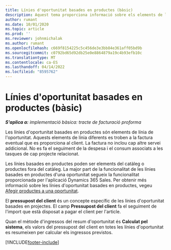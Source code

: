 ```yaml
---
title: Línies d'oportunitat basades en productes (bàsic)
description: Aquest tema proporciona informació sobre els elements de línia d'oportunitat basats en productes al Project Operations.
author: rumant
ms.date: 10/01/2020
ms.topic: article
ms.prod: ''
ms.reviewer: johnmichalak
ms.author: rumant
ms.openlocfilehash: c669f8154225c5c456de3e3bb84e361aff05bd9b
ms.sourcegitcommit: c0792bd65d92db25e0e8864879a19c4b93efb10c
ms.translationtype: MT
ms.contentlocale: ca-ES
ms.lasthandoff: 04/14/2022
ms.locfileid: "8595762"
---
```

# <a name="product-based-opportunity-lines---lite"></a>Línies d'oportunitat basades en productes (bàsic)

_**S'aplica a:** implementació bàsica: tracte de facturació proforma_

Les línies d'oportunitat basades en productes són elements de línia de l'oportunitat. Aquests elements de línia diferents es troben a la factura eventual que es proporciona al client. La factura no inclou cap altre servei addicional. No es fa el seguiment de la despesa i el consum associats a les tasques de cap projecte relacionat.

Les línies basades en productes poden ser elements del catàleg o productes fora del catàleg. La major part de la funcionalitat de les línies basades en productes d'una oportunitat segueix la funcionalitat proporcionada per l'aplicació Dynamics 365 Sales. Per obtenir més informació sobre les línies d'oportunitat basades en productes, vegeu [Afegir productes a una oportunitat](/dynamics365/sales-enterprise/add-products-opportunity).

El **pressupost del client** és un concepte específic de les línies d'oportunitat basades en projectes. El camp **Pressupost del client** fa el seguiment de l'import que està disposat a pagar el client per l'article.

Quan el mètode d'ingressos del resum d'oportunitat és **Calculat pel sistema**, els valors del pressupost del client en totes les línies d'oportunitat es resumeixen per calcular els ingressos previstos. 



[!INCLUDE[footer-include](../../includes/footer-banner.md)]